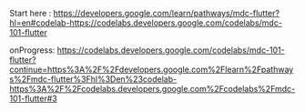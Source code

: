 Start here : https://developers.google.com/learn/pathways/mdc-flutter?hl=en#codelab-https://codelabs.developers.google.com/codelabs/mdc-101-flutter
   
   onProgress: https://codelabs.developers.google.com/codelabs/mdc-101-flutter?continue=https%3A%2F%2Fdevelopers.google.com%2Flearn%2Fpathways%2Fmdc-flutter%3Fhl%3Den%23codelab-https%3A%2F%2Fcodelabs.developers.google.com%2Fcodelabs%2Fmdc-101-flutter#3
